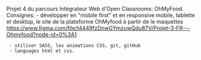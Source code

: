 Projet 4 du parcours Intégrateur Web d'Open Classrooms: OhMyFood.
Consignes: - développer en "mobile first" et en responsive mobile, tablette et desktop, le site de la plateforme OhMyfood à partir de le maquettes https://www.figma.com/file/t4449fzDnwGYmzuwQdu87V/Projet-3-FR---Ohmyfood?node-id=0%3A1

     - utiliser SASS, les animations CSS, git, gitHub
     - languages html et css.
